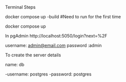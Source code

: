 Terminal Steps

docker compose up -build 
#Need to run for the first time

docker compose up


In pgAdmin 
http://localhost:5050/login?next=%2F

username: admin@email.com
password :admin


To create the server details 

name: db

-username: postgres
-password: postgres
